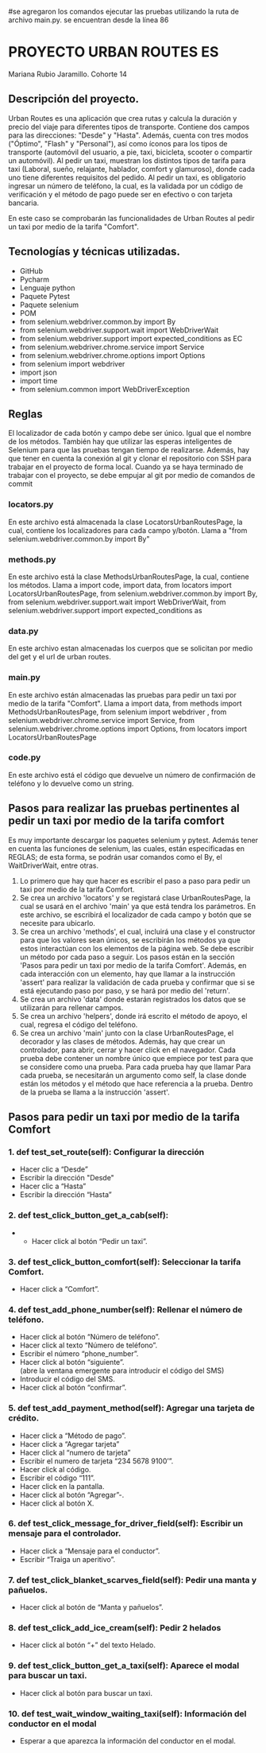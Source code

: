 #se agregaron los comandos ejecutar las pruebas utilizando la ruta de archivo main.py. se encuentran desde la línea 86

# **PROYECTO URBAN ROUTES ES**

Mariana Rubio Jaramillo. Cohorte 14

## **Descripción del proyecto.**

Urban Routes es una aplicación que crea rutas y calcula la duración y precio del viaje para diferentes tipos de transporte. 
Contiene dos campos para las direcciones: "Desde" y "Hasta". Además, cuenta con tres modos ("Óptimo", "Flash" y "Personal"), así como íconos para los tipos de 
transporte (automóvil del usuario, a pie, taxi, bicicleta, scooter o compartir un automóvil). Al pedir un taxi, muestran los distintos tipos de tarifa para taxi (Laboral,
 sueño, relajante, hablador, comfort y glamuroso), donde cada uno tiene diferentes requisitos del pedido. Al pedir un taxi, es obligatorio ingresar un número de
teléfono, la cual, es la validada por un código de verificación y el método de pago puede ser en efectivo o con tarjeta bancaria. 
 
En este caso se comprobarán las funcionalidades de Urban Routes al pedir un taxi por medio de la tarifa "Comfort".

## **Tecnologías y técnicas utilizadas.**

- GitHub
- Pycharm
- Lenguaje python
- Paquete Pytest
- Paquete selenium
- POM
- from selenium.webdriver.common.by import By
- from selenium.webdriver.support.wait import WebDriverWait
- from selenium.webdriver.support import expected_conditions as EC
- from selenium.webdriver.chrome.service import Service
- from selenium.webdriver.chrome.options import Options
- from selenium import webdriver
- import json 
- import time 
- from selenium.common import WebDriverException

## **Reglas**

El localizador de cada botón y campo debe ser único. Igual que el nombre de los métodos. También hay que utilizar las esperas inteligentes de Selenium para que las pruebas tengan
tiempo de realizarse. Además, hay que tener en cuenta la conexión al git y clonar el repositorio con SSH para trabajar en el proyecto de forma local. 
Cuando ya se haya terminado de trabajar con el proyecto, se debe empujar al git por medio de comandos de commit

### **locators.py**

En este archivo está almacenada la clase LocatorsUrbanRoutesPage, la cual, contiene los localizadores para cada campo y/botón.
Llama a "from selenium.webdriver.common.by import By"
 

### **methods.py**

En este archivo está la clase MethodsUrbanRoutesPage, la cual, contiene los métodos.
Llama a import code, import data, from locators import LocatorsUrbanRoutesPage, from selenium.webdriver.common.by import By, 
from selenium.webdriver.support.wait import WebDriverWait, from selenium.webdriver.support import expected_conditions as 

### **data.py**

En este archivo estan almacenadas los cuerpos que se solicitan por medio del get y el url de urban routes.

### **main.py**

En este archivo están almacenadas las pruebas para pedir un taxi por medio de la tarifa "Comfort".
Llama a import data, from methods import MethodsUrbanRoutesPage, from selenium import webdriver , from selenium.webdriver.chrome.service import Service, 
from selenium.webdriver.chrome.options import Options, from locators import LocatorsUrbanRoutesPage

### **code.py**
En este archivo está el código que devuelve un número de confirmación de teléfono y lo devuelve como un string.

## **Pasos para realizar las pruebas pertinentes al pedir un taxi por medio de la tarifa comfort**

Es muy importante descargar los paquetes selenium y pytest. Además tener en cuenta las funciones de selenium, las cuales, están especificadas en REGLAS; de esta forma, 
se podrán usar comandos como el By, el WaitDriverWait, entre otras.

1. Lo primero que hay que hacer es escribir el paso a paso para pedir un taxi por medio de la tarifa Comfort.
2. Se crea un archivo 'locators' y se registará clase UrbanRoutesPage, la cual se usará en el archivo 'main' ya que está tendra los parámetros. En este archivo, se escribirá el localizador de cada campo y botón que se
necesite para ubicarlo. 
3. Se crea un archivo 'methods', el cual, incluirá una clase y el constructor para que los valores sean únicos, se escribirán los métodos ya que estos interactúan con los elementos de la página web. 
Se debe escribir un método por cada paso a seguir. Los pasos están en la sección 'Pasos para pedir un taxi por medio de la tarifa Comfort'.
Además, en cada interacción con un elemento, hay que llamar a la instrucción 'assert' para realizar la validación de cada prueba y confirmar que si se está ejecutando paso por paso, y se hará por medio del 'return'.
4. Se crea un archivo 'data' donde estarán registrados los datos que se utilizarán para rellenar campos.
5. Se crea un archivo 'helpers', donde irá escrito el método de apoyo, el cual, regresa el código del teléfono.
6. Se crea un archivo 'main' junto con la clase UrbanRoutesPage, el decorador y las clases de métodos. Además, hay que crear un controlador, para abrir, cerrar y hacer click en el navegador. 
Cada prueba debe contener un nombre único que empiece por test para que se considere como una prueba. Para cada prueba hay que llamar 
Para cada prueba, se necesitarán un argumento como self, la clase donde están los métodos y el método que hace referencia a la prueba. Dentro de la prueba se llama a la instrucción 'assert'.


## **Pasos para pedir un taxi por medio de la tarifa Comfort**

### 1. def test_set_route(self): Configurar la dirección 

- Hacer clic a “Desde”
- Escribir la dirección "Desde"
- Hacer clic a “Hasta”
- Escribir la dirección “Hasta”
      

### 2.  def test_click_button_get_a_cab(self):

- - Hacer click al botón “Pedir un taxi”. 

### 3.  def test_click_button_comfort(self): Seleccionar la tarifa Comfort.

- Hacer click a “Comfort”.

### 4. def test_add_phone_number(self): Rellenar el número de teléfono.

- Hacer click al botón “Número de teléfono”.                                                                                              
- Hacer click al texto “Número de teléfono”.      
- Escribir el número “phone_number”.                
- Hacer click al botón “siguiente”.                       
	(abre la ventana emergente para introducir el código del SMS)
- Introducir el código del SMS.                            
- Hacer click al botón “confirmar”.

### 5. def test_add_payment_method(self): Agregar una tarjeta de crédito.

- Hacer click a “Método de pago”.                  
- Hacer click a “Agregar tarjeta”                      
- Hacer click al “numero de tarjeta”                 
- Escribir el numero de tarjeta “234 5678 9100’”.      
- Hacer click al código.                                      
- Escribir el código “111”.                                   
- Hacer click en la pantalla.                               
- Hacer click al botón “Agregar”-.                      
- Hacer click al botón X.

### 6. def test_click_message_for_driver_field(self): Escribir un mensaje para el controlador.

- Hacer click a “Mensaje para el conductor”.   
- Escribir “Traiga un aperitivo”.              

### 7. def test_click_blanket_scarves_field(self): Pedir una manta y pañuelos.

- Hacer click al botón de “Manta y pañuelos”. 

### 8. def test_click_add_ice_cream(self): Pedir 2 helados

- Hacer click al botón “+” del texto Helado.   

### 9. def test_click_button_get_a_taxi(self): Aparece el modal para buscar un taxi.

- Hacer click al botón para buscar un taxi.

### 10. def test_wait_window_waiting_taxi(self): Información del conductor en el modal 
 - Esperar a que aparezca la información del conductor en el modal. 


